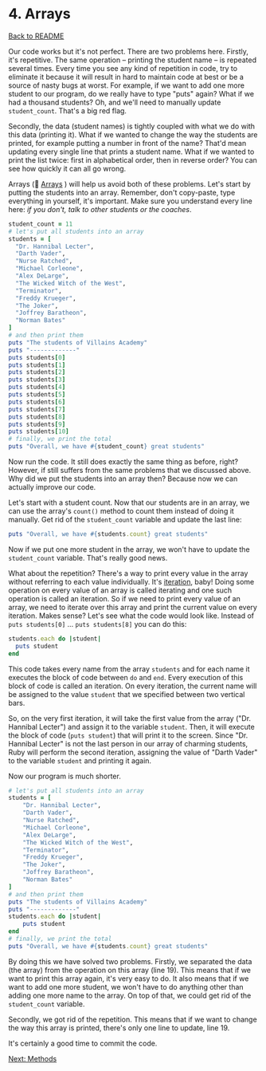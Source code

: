 # 4. Arrays

[Back to README](README.md)

Our code works but it's not perfect. There are two problems here. Firstly, it's repetitive. The same operation – printing the student name – is repeated several times. Every time you see any kind of repetition in code, try to eliminate it because it will result in hard to maintain code at best or be a source of nasty bugs at worst. For example, if we want to add one more student to our program, do we really have to type "puts" again? What if we had a thousand students? Oh, and we'll need to manually update `student_count`. That's a big red flag.

Secondly, the data (student names) is tightly coupled with what we do with this data (printing it). What if we wanted to change the way the students are printed, for example putting a number in front of the name? That'd mean updating every single line that prints a student name. What if we wanted to print the list twice: first in alphabetical order, then in reverse order? You can see how quickly it can all go wrong.

Arrays (:pill: [Arrays](https://github.com/makersacademy/pre_course/blob/main/pills/arrays.md) ) will help us avoid both of these problems. Let's start by putting the students into an array. Remember, don't copy-paste, type everything in yourself, it's important. Make sure you understand every line here: _if you don't, talk to other students or the coaches_.

````ruby
student_count = 11
# let's put all students into an array
students = [
  "Dr. Hannibal Lecter",
  "Darth Vader",
  "Nurse Ratched",
  "Michael Corleone",
  "Alex DeLarge",
  "The Wicked Witch of the West",
  "Terminator",
  "Freddy Krueger",
  "The Joker",
  "Joffrey Baratheon",
  "Norman Bates"
]
# and then print them
puts "The students of Villains Academy"
puts "-------------"
puts students[0]
puts students[1]
puts students[2]
puts students[3]
puts students[4]
puts students[5]
puts students[6]
puts students[7]
puts students[8]
puts students[9]
puts students[10]
# finally, we print the total
puts "Overall, we have #{student_count} great students"
````

Now run the code. It still does exactly the same thing as before, right? However, if still suffers from the same problems that we discussed above. Why did we put the students into an array then? Because now we can actually improve our code.

Let's start with a student count. Now that our students are in an array, we can use the array's `count()` method to count them instead of doing it manually. Get rid of the `student_count` variable and update the last line:

````ruby
puts "Overall, we have #{students.count} great students"
````

Now if we put one more student in the array, we won't have to update the `student_count` variable. That's really good news.

What about the repetition? There's a way to print every value in the array without referring to each value individually. It's [iteration](https://en.wikipedia.org/wiki/Iteration#Computing), baby! Doing some operation on every value of an array is called iterating and one such operation is called an iteration. So if we need to print every value of an array, we need to iterate over this array and print the current value on every iteration. Makes sense? Let's see what the code would look like. Instead of `puts students[0]` ... `puts students[8]` you can do this:

````ruby
students.each do |student|
  puts student
end
````

This code takes every name from the array `students` and for each name it executes the block of code between `do` and `end`. Every execution of this block of code is called an iteration. On every iteration, the current name will be assigned to the value `student` that we specified between two vertical bars.

So, on the very first iteration, it will take the first value from the array ("Dr. Hannibal Lecter") and assign it to the variable `student`. Then, it will execute the block of code (`puts student`) that will print it to the screen. Since "Dr. Hannibal Lecter" is not the last person in our array of charming students, Ruby will perform the second iteration, assigning the value of "Darth Vader" to the variable `student` and printing it again.

Now our program is much shorter.

````ruby
# let's put all students into an array
students = [
	"Dr. Hannibal Lecter",
	"Darth Vader",
	"Nurse Ratched",
	"Michael Corleone",
	"Alex DeLarge",
	"The Wicked Witch of the West",
	"Terminator",
	"Freddy Krueger",
	"The Joker",
	"Joffrey Baratheon",
	"Norman Bates"
]
# and then print them
puts "The students of Villains Academy"
puts "-------------"
students.each do |student|
	puts student
end
# finally, we print the total
puts "Overall, we have #{students.count} great students"
````

By doing this we have solved two problems. Firstly, we separated the data (the array) from the operation on this array (line 19). This means that if we want to print this array again, it's very easy to do. It also means that if we want to add one more student, we won't have to do anything other than adding one more name to the array. On top of that, we could get rid of the `student_count` variable.

Secondly, we got rid of the repetition. This means that if we want to change the way this array is printed, there's only one line to update, line 19.

It's certainly a good time to commit the code.

[Next: Methods](05_methods.md)
